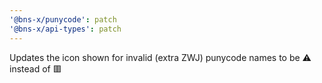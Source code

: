 ```yaml
---
'@bns-x/punycode': patch
'@bns-x/api-types': patch
---
```


Updates the icon shown for invalid (extra ZWJ) punycode names to be ⚠️ instead of 🟥

